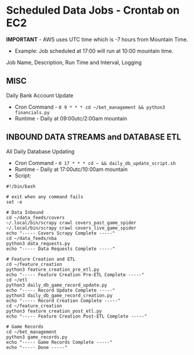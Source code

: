 # Scheduled Data Jobs - Crontab on EC2

**IMPORTANT** - AWS uses UTC time which is -7 hours from Mountain Time.
* Example: Job scheduled at 17:00 will run at 10:00 mountain time.

Job Name, Description, Run Time and Interval, Logging

## MISC
Daily Bank Account Update
* Cron Command - ```0 9 * * * cd ~/bet_management && python3 financials.py```
* Runtime - Daily at 09:00utc/2:00am mountain

## INBOUND DATA STREAMS and DATABASE ETL 
All Daily Database Updating 
* Cron Command - ```0 17 * * * cd ~ && daily_db_update_script.sh```
* Runtime - Daily at 17:00utc/10:00am mountain
* Script:
```
#!/bin/bash

# exit when any command fails
set -e

# Data Inbound
cd ~/data_feeds/covers
~/.local/bin/scrapy crawl covers_past_game_spider
~/.local/bin/scrapy crawl covers_live_game_spider
echo "----- Covers Scrapy Complete -----"
cd ~/data_feeds/nba
python3 data_requests.py
echo "----- Data Requests Complete -----"

# Feature Creation and ETL
cd ~/feature_creation
python3 feature_creation_pre_etl.py
echo "----- Feature Creation Pre-ETL Complete -----"
cd ~/etl
python3 daily_db_game_record_update.py
echo "----- Record Update Complete -----"
python3 daily_db_game_record_creation.py
echo "----- Record Creation Complete -----"
cd ~/feature_creation
python3 feature_creation_post_etl.py
echo "----- Feature Creation Post-ETL Complete -----"

# Game Records
cd ~/bet_management
python3 game_records.py
echo "----- Game Records Complete -----"
echo "----- Done -----"
```
